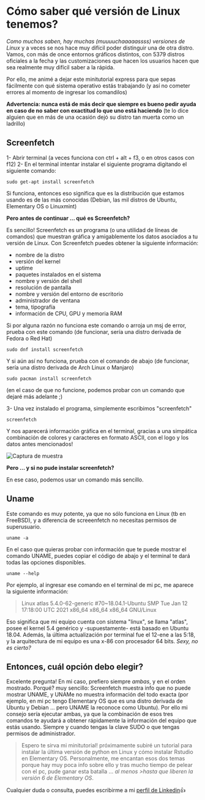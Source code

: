# Cómo saber qué versión de Linux tenemos?

*Como muchos saben, hay muchas (muuuuchaaaaassss) versiones de Linux* y a veces se nos hace muy difícil poder distinguir una de otra distro. Vamos, con más de once entornos gráficos distintos, con 5379 distros oficiales a la fecha y las customizaciones que hacen los usuarios hacen que sea realmente muy difícil saber a la rápida.

Por ello, me animé a dejar este minitutorial express para que sepas fácilmente con qué sistema operativo estás trabajando (y así no cometer errores al momento de ingresar los comandilos)

**Advertencia: nunca está de más decir que siempre es bueno pedir ayuda en caso de no saber con exactitud lo que uno está haciendo**
(te lo dice alguien que en más de una ocasión dejó su distro tan muerta como un ladrillo)

## Screenfetch

1- Abrir terminal (a veces funciona con ctrl + alt + f3, o en otros casos con f12)
2- En el terminal intentar instalar el siguiente programa digitando el siguiente comando:

  ~~~
sudo get-apt install screenfetch

~~~

Si funciona, entonces eso significa que es la distribución que estamos usando es de las más conocidas (Debian, las mil distros de Ubuntu, Elementary OS o Linuxmint)

**Pero antes de continuar ... qué es Screenfetch?**

Es sencillo! Screenfetch es un programa (o una utilidad de líneas de comandos) que muestran gráfica y amigablemente los datos asociados a tu versión de Linux. Con Screenfetch puedes obtener la siguiente información:

- nombre de la distro
- versión del kernel
- uptime
- paquetes instalados en el sistema
- nombre y versión del shell
- resolución de pantalla
- nombre y versión del entorno de escritorio
- administrador de ventana
- tema, tipografía
- información de CPU, GPU y memoria RAM

Si por alguna razón no funciona este comando o arroja un msj de error, prueba con este comando (de funcionar, sería una distro derivada de Fedora o Red Hat)

  ~~~
sudo dnf install screenfetch

~~~

Y si aún así no funciona, prueba con el comando de abajo (de funcionar, sería una distro derivada de Arch Linux o Manjaro)

  ~~~
sudo pacman install screenfetch

~~~

(en el caso de que no funcione, podemos probar con un comando que dejaré más adelante ;)

3- Una vez instalado el programa, simplemente escribimos "screenfetch"

~~~
screenfetch

~~~

Y nos aparecerá información gráfica en el terminal, gracias a una simpática combinación de colores y caracteres en formato ASCII, con el logo y los datos antes mencionados!

![Captura de muestra](https://4.bp.blogspot.com/-5M9piCn9EOg/WSBtVzFd_XI/AAAAAAAAJqM/bxauZsYVWMkA9XXSxKvr1RVvtNsdg-YLQCLcB/s640/06%2BPantheon%2Bterminal.jpg)


**Pero ... y si no pude instalar screenfetch?**

En ese caso, podemos usar un comando más sencillo.


## Uname

Este comando es muy potente, ya que no sólo funciona en Linux (tb en FreeBSD), y a diferencia de screeenfetch no necesitas permisos de superusuario.

~~~
uname -a

~~~

En el caso que quieras probar con información que te puede mostrar el comando UNAME, puedes copiar el código de abajo y el terminal te dará todas las opciones disponibles.

~~~
uname --help

~~~

Por ejemplo, al ingresar ese comando en el terminal de mi pc, me aparece la siguiente información:

>Linux atlas 5.4.0-62-generic #70~18.04.1-Ubuntu SMP Tue Jan 12 17:18:00 UTC 2021 x86_64 x86_64 x86_64 GNU/Linux

Eso significa que mi equipo cuenta con sistema "linux", se llama "atlas", posee el kernel 5.4 genérico y -supuestamente- está basado en Ubuntu 18.04.
Además, la última actualización por terminal fue el 12-ene a las 5:18, y la arquitectura de mi equipo es una x-86 con procesador 64 bits. *Sexy, no es cierto?*


## Entonces, cuál opción debo elegir?

Excelente pregunta! En mi caso, prefiero siempre *ambas*, y en el orden mostrado. Porqué? muy sencillo: Screenfetch muestra info que no puede mostrar UNAME, y UNAMe no muestra información del todo exacta (por ejemplo, en mi pc tengo Elementary OS que es una distro derivada de Ubuntu y Debian ... pero UNAME la reconoce como Ubuntu). Por ello mi consejo sería ejecutar ambas, ya que la combinación de esos tres comandos te ayudará a obtener rápidamente la información del equipo que estás usando. Siempre y cuando tengas la clave SUDO o que tengas permisos de administrador.

>Espero te sirva mi minitutorial! próximamente subiré un tutorial para instalar la última versión de python en Linux y cómo instalar Rstudio en Elementary OS.
>Personalmente, me encantan esos dos temas porque hay muy poca info sobre ello y tras mucho tiempo de pelear con el pc, pude ganar esta batalla ... *al menos >hasta que liberen la versión 6 de Elementary OS*.

Cualquier duda o consulta, puedes escribirme a mi [perfil de Linkedin](https://www.linkedin.com/in/carlos-chaman/):+1:
